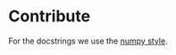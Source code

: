 # Contribute

For the docstrings we use the [numpy style](https://numpydoc.readthedocs.io/en/latest/format.html).
